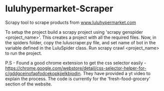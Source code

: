 # luluhypermarket-Scraper
Scrapy tool to scrape products from www.luluhypermarket.com

To setup the project build a scrapy project using  'scrapy genspider <project_name>'.
This creates a project with all the required files. Now, in the spiders folder, copy the luluscraper.py file, and set name of bot in the variable defined in the LuluSpider class.
Run scrapy crawl <project_name> to run the project.

P.S - Found a good chrome extension to get the css selector easily - https://chrome.google.com/webstore/detail/css-selector-helper-for-c/gddgceinofapfodcekopkjjelkbjodin.
They have provided a yt video to explain the process. 
The code is currently for the 'fresh-food-grocery' section of the website.

